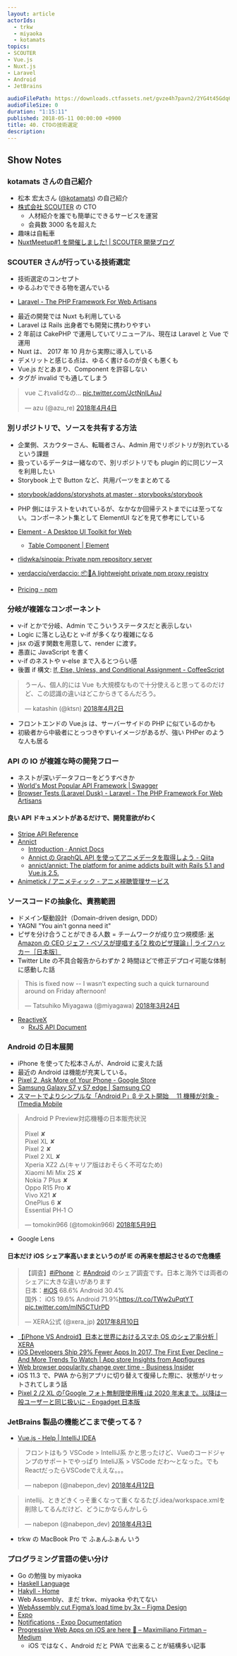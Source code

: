 ```yaml
---
layout: article
actorIds:
  - trkw
  - miyaoka
  - kotamats
topics:
- SCOUTER
- Vue.js
- Nuxt.js
- Laravel
- Android
- JetBrains

audioFilePath: https://downloads.ctfassets.net/gvze4h7pavn2/2YG4t45Gdq6u4SSc4qQcgg/2a7582b3da88a928c4f6d176f329e7c4/40.mp3
audioFileSize: 0
duration: "1:15:11"
published: 2018-05-11 00:00:00 +0900
title: 40. CTOの技術選定
description:
---
```


## Show Notes

### kotamats さんの自己紹介

* 松本 宏太さん ([@kotamats](https://twitter.com/kotamats)) の自己紹介
* [株式会社 SCOUTER](https://corp.scouter.co.jp/) の CTO
  * 人材紹介を誰でも簡単にできるサービスを運営
  * 会員数 3000 名を超えた
* 趣味は自転車
* [NuxtMeetup#1 を開催しました! | SCOUTER 開発ブログ](https://www.wantedly.com/companies/scouter/post_articles/113944)

### SCOUTER さんが行っている技術選定

* 技術選定のコンセプト
* ゆるふわでできる物を選んでいる

- [Laravel - The PHP Framework For Web Artisans](https://laravel.com/)

* 最近の開発では Nuxt も利用している
* Laravel は Rails 出身者でも開発に携わりやすい
* 2 年前は CakePHP で運用していてリニューアル、現在は Laravel と Vue で運用
* Nuxt は、 2017 年 10 月から実際に導入している
* デメリットと感じる点は、ゆるく書けるのが良くも悪くも
* Vue.js だとあまり、Component を許容しない
* タグが invalid でも通してしまう

<blockquote class="twitter-tweet" data-lang="ja"><p lang="ja" dir="ltr">vue これvalidなの… <a href="https://t.co/JctNnlLAuJ">pic.twitter.com/JctNnlLAuJ</a></p>&mdash; azu (@azu_re) <a href="https://twitter.com/azu_re/status/981546013700714496?ref_src=twsrc%5Etfw">2018年4月4日</a></blockquote>

### 別リポジトリで、ソースを共有する方法

* 企業側、スカウターさん、転職者さん、Admin 用でリポジトリが別れているという課題
* 扱っているデータは一緒なので、別リポジトリでも plugin 的に同じソースを利用したい
* Storybook 上で Button など、共用パーツをまとめてる

- [storybook/addons/storyshots at master · storybooks/storybook](https://github.com/storybooks/storybook/tree/master/addons/storyshots)

* PHP 側にはテストをいれているが、なかなか回帰テストまでには至ってない。コンポーネント集として ElementUI などを見て参考にしている
* [Element - A Desktop UI Toolkit for Web](http://element.eleme.io/#/en-US)

  * [Table Component | Element](http://element.eleme.io/#/en-US/component/table#table)

- [rlidwka/sinopia: Private npm repository server](https://github.com/rlidwka/sinopia)

* [verdaccio/verdaccio: 📦🔐A lightweight private npm proxy registry](https://github.com/verdaccio/verdaccio)

- [Pricing - npm](https://www.npmjs.com/pricing)

### 分岐が複雑なコンポーネント

* v-if とかで分岐、Admin でこういうステータスだと表示しない
* Logic に落とし込むと v-if が多くなり複雑になる
* jsx の返す関数を用意して、render に渡す。
* 愚直に JavaScript を書く
* v-if のネストや v-else まで入るとつらい感
* 後置 if 構文: [If, Else, Unless, and Conditional Assignment - CoffeeScript](http://coffeescript.org/#conditionals)

<blockquote class="twitter-tweet" data-lang="ja"><p lang="ja" dir="ltr">うーん、個人的には Vue も大規模なもので十分使えると思ってるのだけど、この認識の違いはどこからきてるんだろう。</p>&mdash; katashin (@ktsn) <a href="https://twitter.com/ktsn/status/980613072493592576?ref_src=twsrc%5Etfw">2018年4月2日</a></blockquote>

* フロントエンドの Vue.js は、サーバーサイドの PHP に似ているのかも
* 初級者から中級者にとっつきやすいイメージがあるが、強い PHPer のような人も居る

### API の IO が複雑な時の開発フロー

* ネストが深いデータフローをどうすべきか
* [World's Most Popular API Framework | Swagger](https://swagger.io/)
* [Browser Tests (Laravel Dusk) - Laravel - The PHP Framework For Web Artisans](https://laravel.com/docs/5.4/dusk)

#### 良い API ドキュメントがあるだけで、開発意欲がわく

* [Stripe API Reference](https://stripe.com/docs/api)
* [Annict](https://annict.jp/)
  * [Introduction · Annict Docs](https://docs.annict.com/ja/)
  * [Annict の GraphQL API を使ってアニメデータを取得しよう - Qiita](https://qiita.com/shimbaco/items/e3f2f8650b08e1e060bd)
  * [annict/annict: The platform for anime addicts built with Rails 5.1 and Vue.js 2.5.](https://github.com/annict/annict)
* [Animetick / アニメティック - アニメ視聴管理サービス](http://animetick.net/)

### ソースコードの抽象化、責務範囲

* ドメイン駆動設計（Domain-driven design, DDD）
* YAGNI "You ain't gonna need it"
* ピザを分け合うことができる人数 = チームワークが成り立つ規模感: [米 Amazon の CEO ジェフ・ベゾスが提唱する｢2 枚のピザ理論｣ | ライフハッカー［日本版］](https://www.lifehacker.jp/2014/11/141118two_pizza_rule.html)
* Twitter Lite の不具合報告からわずか 2 時間ほどで修正デプロイ可能な体制に感動した話

<blockquote class="twitter-tweet" data-lang="ja"><p lang="en" dir="ltr">This is fixed now -- I wasn&#39;t expecting such a quick turnaround around on Friday afternoon!</p>&mdash; Tatsuhiko Miyagawa (@miyagawa) <a href="https://twitter.com/miyagawa/status/977351828495978497?ref_src=twsrc%5Etfw">2018年3月24日</a></blockquote>

* [ReactiveX](http://reactivex.io/)
  * [RxJS API Document](http://reactivex.io/rxjs/)

### Android の日本展開

* iPhone を使ってた松本さんが、Android に変えた話
* 最近の Android は機能が充実している。
* [Pixel 2, Ask More of Your Phone - Google Store](https://store.google.com/us/product/pixel_2?hl=en-US)
* [Samsung Galaxy S7 y S7 edge | Samsung CO](http://www.samsung.com/co/smartphones/galaxy-s7/overview/)
* [スマートでよりシンプルな「Android P」β テスト開始　 11 機種が対象 - ITmedia Mobile](http://www.itmedia.co.jp/mobile/articles/1805/09/news078.html)

<blockquote class="twitter-tweet" data-lang="ja"><p lang="ja" dir="ltr">Android P Preview対応機種の日本販売状況<br><br>Pixel ✘<br>Pixel XL ✘<br>Pixel 2 ✘<br>Pixel 2 XL ✘<br>Xperia XZ2 △(キャリア版はおそらく不可なため)<br>Xiaomi Mi Mix 2S ✘<br>Nokia 7 Plus ✘<br>Oppo R15 Pro ✘<br>Vivo X21 ✘<br>OnePlus 6 ✘<br>Essential PH‑1 ○</p>&mdash; tomokin966 (@tomokin966) <a href="https://twitter.com/tomokin966/status/994084357471199234?ref_src=twsrc%5Etfw">2018年5月9日</a></blockquote>

* Google Lens

#### 日本だけ iOS シェア率高いままというのが IE の再来を想起させるので危機感

<blockquote class="twitter-tweet" data-lang="ja"><p lang="ja" dir="ltr">【調査】<a href="https://twitter.com/hashtag/iPhone?src=hash&amp;ref_src=twsrc%5Etfw">#iPhone</a> と <a href="https://twitter.com/hashtag/Android?src=hash&amp;ref_src=twsrc%5Etfw">#Android</a> のシェア調査です。日本と海外では両者のシェアに大きな違いがあります<br>日本：<a href="https://twitter.com/hashtag/iOS?src=hash&amp;ref_src=twsrc%5Etfw">#iOS</a> 68.6%  Android 30.4%<br>国外：  iOS 19.6%  Android 71.9%<a href="https://t.co/TWw2uPqtYT">https://t.co/TWw2uPqtYT</a> <a href="https://t.co/mlN5CTUrPD">pic.twitter.com/mlN5CTUrPD</a></p>&mdash; XERA公式 (@xera_jp) <a href="https://twitter.com/xera_jp/status/895557428703485952?ref_src=twsrc%5Etfw">2017年8月10日</a></blockquote>

* [【iPhone VS Android】日本と世界におけるスマホ OS のシェア率分析 | XERA](https://xera.jp/entry/iphone-android-share)
* [iOS Developers Ship 29% Fewer Apps In 2017, The First Ever Decline – And More Trends To Watch | App store Insights from Appfigures](https://blog.appfigures.com/ios-developers-ship-less-apps-for-first-time/)
* [Web browser popularity change over time - Business Insider](http://www.businessinsider.com/web-browser-popularity-since-2008-2016-7)
* iOS 11.3 で、PWA から別アプリに切り替えて復帰した際に、状態がリセットされてしまう話
* [Pixel 2 /2 XL の｢Google フォト無制限使用権｣は 2020 年末まで。以降は一般ユーザーと同じ扱いに - Engadget 日本版](https://japanese.engadget.com/2017/10/06/pixel-2-2-xl-google-2020/)

### JetBrains 製品の機能どこまで使ってる？

* [Vue.js - Help | IntelliJ IDEA](https://www.jetbrains.com/help/idea/vue-js.html)

<blockquote class="twitter-tweet" data-lang="ja"><p lang="ja" dir="ltr">フロントはもう VSCode &gt; IntelliJ系 かと思ったけど、Vueのコードジャンプのサポートでやっぱり InteliJ系 &gt; VSCode だわ〜となった。でもReactだったらVSCodeでええな。。。</p>&mdash; nabepon (@nabepon_dev) <a href="https://twitter.com/nabepon_dev/status/984230482576490496?ref_src=twsrc%5Etfw">2018年4月12日</a></blockquote>

<blockquote class="twitter-tweet" data-lang="ja"><p lang="ja" dir="ltr">intellij、ときどきくっそ重くなって重くなるたび.idea/workspace.xmlを削除してるんだけど、どうにかならんかしら</p>&mdash; nabepon (@nabepon_dev) <a href="https://twitter.com/nabepon_dev/status/981010813988163584?ref_src=twsrc%5Etfw">2018年4月3日</a></blockquote>

* trkw の MacBook Pro で ふぁんふぁん いう

### プログラミング言語の使い分け

* Go の勉強 by miyaoka
* [Haskell Language](https://www.haskell.org/)
* [Hakyll - Home](https://jaspervdj.be/hakyll/)
* Web Assembly、まだ trkw、miyaoka やれてない
* [WebAssembly cut Figma’s load time by 3x – Figma Design](https://blog.figma.com/webassembly-cut-figmas-load-time-by-3x-76f3f2395164)
* [Expo](https://expo.io/)
* [Notifications - Expo Documentation](https://docs.expo.io/versions/v25.0.0/sdk/notifications.html#content)
* [Progressive Web Apps on iOS are here 🚀 – Maximiliano Firtman – Medium](https://medium.com/@firt/progressive-web-apps-on-ios-are-here-d00430dee3a7)
  * iOS ではなく、Android だと PWA で出来ることが結構多い記事
